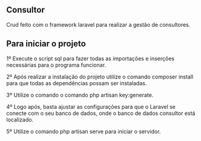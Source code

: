 ## Consultor  
  
Crud feito com o framework laravel para realizar a gestão de consultores.  
  
## Para iniciar o projeto  
1º Execute o script sql para fazer todas as importações e inserções necessárias para o programa funcionar.  

2º Após realizar a instalação do projeto utilize o comando composer install para que todas as dependências possam ser instaladas.  

3º Utilize o comando o comando php artisan key:generate.

4º Logo após, basta ajustar as configurações para que o Laravel se conecte com o seu banco de dados, onde o banco de dados consultor está localizado.

5º Utilize o comando php artisan serve para iniciar o servidor.
